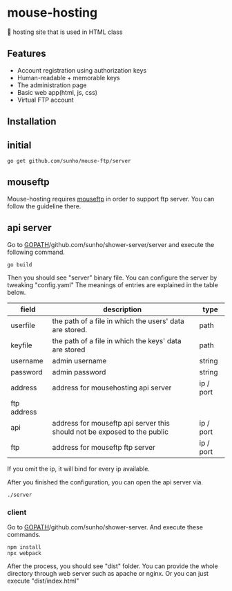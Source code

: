 # mouse-hosting
🐁 hosting site that is used in HTML class

## Features
 - Account registration using authorization keys
 - Human-readable + memorable keys
 - The administration page
 - Basic web app(html, js, css)
 - Virtual FTP account

## Installation

## initial

```
go get github.com/sunho/mouse-ftp/server
```

## mouseftp

Mouse-hosting requires [mouseftp](https://github.com/sunho/mouse-ftp) in order to support ftp server. You can follow the guideline there.

## api server

Go to [GOPATH](https://github.com/golang/go/wiki/GOPATH)/github.com/sunho/shower-server/server and execute the following command.

```
go build
```

Then you should see "server" binary file. You can configure the server by tweaking "config.yaml" The meanings of entries are explained in the table below.

| field | description | type |
| --- | --- | --- |
| userfile | the path of a file in which the users' data are stored. | path |
| keyfile | the path of a file in which the keys' data are stored | path |
| username | admin username | string |
| password | admin password | string |
| address | address for mousehosting api server | ip / port |
| ftp address |  |   |
| api | address for mouseftp api server this should not be exposed to the public | ip / port |
| ftp | address for mouseftp ftp server | ip / port |

If you omit the ip, it will bind for every ip available.

After you finished the configuration, you can open the api server via.

```
./server
```

### client

Go to [GOPATH](https://github.com/golang/go/wiki/GOPATH)/github.com/sunho/shower-server. And execute these commands.

```
npm install
npx webpack
```

After the process, you should see "dist" folder. You can provide the whole directory through web server such as apache or nginx. Or you can just execute "dist/index.html"
